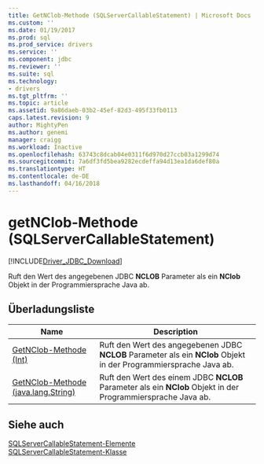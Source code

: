 ```yaml
---
title: GetNClob-Methode (SQLServerCallableStatement) | Microsoft Docs
ms.custom: ''
ms.date: 01/19/2017
ms.prod: sql
ms.prod_service: drivers
ms.service: ''
ms.component: jdbc
ms.reviewer: ''
ms.suite: sql
ms.technology:
- drivers
ms.tgt_pltfrm: ''
ms.topic: article
ms.assetid: 9a86daeb-03b2-45ef-82d3-495f33fb0113
caps.latest.revision: 9
author: MightyPen
ms.author: genemi
manager: craigg
ms.workload: Inactive
ms.openlocfilehash: 63743c8dcab04e0311f6d970d27ccb03a1299d74
ms.sourcegitcommit: 7a6df3fd5bea9282ecdeffa94d13ea1da6def80a
ms.translationtype: HT
ms.contentlocale: de-DE
ms.lasthandoff: 04/16/2018
---
```

# <a name="getnclob-method-sqlservercallablestatement"></a>getNClob-Methode (SQLServerCallableStatement)
[!INCLUDE[Driver_JDBC_Download](../../../includes/driver_jdbc_download.md)]

  Ruft den Wert des angegebenen JDBC **NCLOB** Parameter als ein **NClob** Objekt in der Programmiersprache Java ab.  
  
## <a name="overload-list"></a>Überladungsliste  
  
|Name|Description|  
|----------|-----------------|  
|[GetNClob-Methode &#40;Int&#41;](../../../connect/jdbc/reference/getnclob-method-int.md)|Ruft den Wert des angegebenen JDBC **NCLOB** Parameter als ein **NClob** Objekt in der Programmiersprache Java ab.|  
|[GetNClob-Methode &#40;java.lang.String&#41;](../../../connect/jdbc/reference/getnclob-method-java-lang-string.md)|Ruft den Wert des einem JDBC **NCLOB** Parameter als ein **NClob** Objekt in der Programmiersprache Java ab.|  
  
## <a name="see-also"></a>Siehe auch  
 [SQLServerCallableStatement-Elemente](../../../connect/jdbc/reference/sqlservercallablestatement-members.md)   
 [SQLServerCallableStatement-Klasse](../../../connect/jdbc/reference/sqlservercallablestatement-class.md)  
  
  
